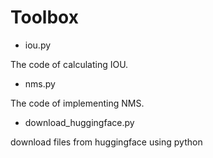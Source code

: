 # Toolbox

* iou.py  

The code of calculating IOU.
* nms.py

The code of implementing NMS.

* download_huggingface.py

download files from huggingface using python
